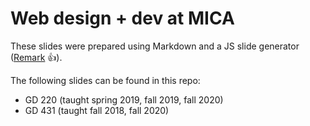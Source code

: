 # Web design + dev at MICA

These slides were prepared using Markdown and a JS slide generator ([Remark](https://github.com/gnab/remark/) 👍).

The following slides can be found in this repo:
- GD 220 (taught spring 2019, fall 2019, fall 2020)
- GD 431 (taught fall 2018, fall 2020)
